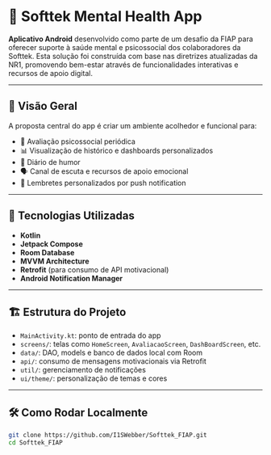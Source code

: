 # 📱 Softtek Mental Health App

**Aplicativo Android** desenvolvido como parte de um desafio da FIAP para oferecer suporte à saúde mental e psicossocial dos colaboradores da Softtek. Esta solução foi construída com base nas diretrizes atualizadas da NR1, promovendo bem-estar através de funcionalidades interativas e recursos de apoio digital.

---

## 🚀 Visão Geral

A proposta central do app é criar um ambiente acolhedor e funcional para:

- 🧠 Avaliação psicossocial periódica
- 📊 Visualização de histórico e dashboards personalizados
- 📘 Diário de humor
- 🗣 Canal de escuta e recursos de apoio emocional
- 🔔 Lembretes personalizados por push notification

---

## 🧩 Tecnologias Utilizadas

- **Kotlin**
- **Jetpack Compose**
- **Room Database**
- **MVVM Architecture**
- **Retrofit** (para consumo de API motivacional)
- **Android Notification Manager**

---

## 🏗 Estrutura do Projeto

- `MainActivity.kt`: ponto de entrada do app
- `screens/`: telas como `HomeScreen`, `AvaliacaoScreen`, `DashBoardScreen`, etc.
- `data/`: DAO, models e banco de dados local com Room
- `api/`: consumo de mensagens motivacionais via Retrofit
- `util/`: gerenciamento de notificações
- `ui/theme/`: personalização de temas e cores

---

## 🛠 Como Rodar Localmente

```bash
git clone https://github.com/I1SWebber/Softtek_FIAP.git
cd Softtek_FIAP

